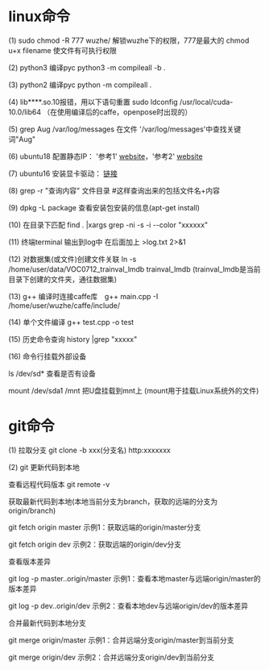 # linux命令

(1) sudo chmod -R 777 wuzhe/  解锁wuzhe下的权限，777是最大的       chmod u+x filename 使文件有可执行权限

(2) python3 编译pyc python3 -m compileall -b .

(3) python2 编译pyc python -m compileall .

(4) lib****.so.10报错，用以下语句重置  sudo ldconfig /usr/local/cuda-10.0/lib64 （在使用编译后的caffe，openpose时出现的）

(5) grep Aug /var/log/messages 在文件 '/var/log/messages'中查找关键词"Aug" 

(6) ubuntu18 配置静态IP： '参考1' [website](https://blog.csdn.net/qq_34889607/article/details/82497405)，'参考2' [website](https://www.jianshu.com/p/2b401aa0052d)

(7) ubuntu16 安装显卡驱动： [链接](https://www.cnblogs.com/myblog1993/p/9284071.html)

(8) grep -r "查询内容"  文件目录    #这样查询出来的包括文件名+内容

(9) dpkg -L package 查看安装包安装的信息(apt-get install)

(10) 在目录下匹配 find . |xargs grep -ni -s -i --color "xxxxxx"

(11) 终端terminal 输出到log中 在后面加上  >log.txt 2>&1

(12) 对数据集(或文件)创建文件关联 ln -s /home/user/data/VOC0712_trainval_lmdb trainval_lmdb (trainval_lmdb是当前目录下创建的文件夹，通往数据集)

(13) g++ 编译时连接caffe库　g++ main.cpp -I /home/user/wuzhe/caffe/include/

(14) 单个文件编译 g++ test.cpp -o test

(15) 历史命令查询 history |grep "xxxxx"

(16) 命令行挂载外部设备 

ls /dev/sd* 查看是否有设备 

mount /dev/sda1 /mnt 把U盘挂载到mnt上 (mount用于挂载Linux系统外的文件)





# git命令
(1) 拉取分支 git clone -b xxx(分支名) http:xxxxxxx

(2) git 更新代码到本地

查看远程代码版本 git remote -v

获取最新代码到本地(本地当前分支为branch，获取的远端的分支为origin/branch)

git fetch origin master  示例1：获取远端的origin/master分支

git fetch origin dev 示例2：获取远端的origin/dev分支

查看版本差异

git log -p master..origin/master 示例1：查看本地master与远端origin/master的版本差异

git log -p dev..origin/dev   示例2：查看本地dev与远端origin/dev的版本差异

合并最新代码到本地分支

git merge origin/master  示例1：合并远端分支origin/master到当前分支

git merge origin/dev 示例2：合并远端分支origin/dev到当前分支
